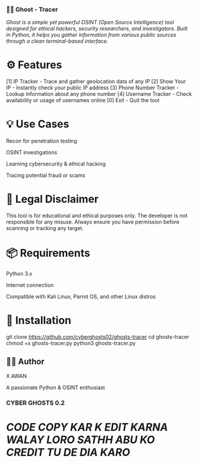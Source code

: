 ### 🕵️‍♂️ Ghost - Tracer
*Ghost is a simple yet powerful OSINT (Open Source Intelligence) tool designed for ethical hackers, security researchers, and investigators. Built in Python, it helps you gather information from various public sources through a clean terminal-based interface.*

# ⚙️ Features

[1] IP Tracker            - Trace and gather geolocation data of any IP
[2] Show Your IP          - Instantly check your public IP address
[3] Phone Number Tracker  - Lookup information about any phone number
[4] Username Tracker      - Check availability or usage of usernames online
[0] Exit                  - Quit the tool
# 💡 Use Cases
Recon for penetration testing

OSINT investigations

Learning cybersecurity & ethical hacking

Tracing potential fraud or scams

# 🔐 Legal Disclaimer
This tool is for educational and ethical purposes only. The developer is not responsible for any misuse. Always ensure you have permission before scanning or tracking any target.

# 📦 Requirements
Python 3.x

Internet connection

Compatible with Kali Linux, Parrot OS, and other Linux distros

# 🚀 Installation
git clone https://github.com/cyberghosts02/ghosts-tracer
cd ghosts-tracer
chmod +x ghosts-tracer.py
python3 ghosts-tracer.py
## 🧑‍💻 Author
X AWAN

A passionate Python & OSINT enthusiast


### CYBER GHOSTS 0.2

















































# *CODE COPY KAR K EDIT KARNA WALAY LORO SATHH ABU KO CREDIT TU DE DIA KARO*

